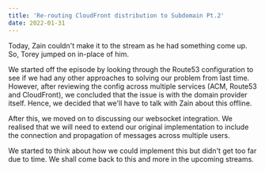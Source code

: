 ```yaml
---
title: 'Re-routing CloudFront distribution to Subdomain Pt.2'
date: 2022-01-31
---
```


Today, Zain couldn't make it to the stream as he had something come up. So, Torey jumped on in-place of him.

We started off the episode by looking through the Route53 configuration to see if we had any other approaches to solving our problem from last time. However, after reviewing the config across multiple services (ACM, Route53 and CloudFront), we concluded that the issue is with the domain provider itself. Hence, we decided that we'll have to talk with Zain about this offline.

After this, we moved on to discussing our websocket integration. We realised that we will need to extend our original implementation to include the connection and propagation of messages across multiple users.

We started to think about how we could implement this but didn't get too far due to time. We shall come back to this and more in the upcoming streams.